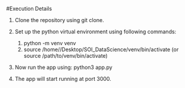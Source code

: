 #Execution Details

1. Clone the repository using git clone.

2. Set up the python virtual environment using following commands:
    1) python -m venv venv
    2) source /home/<username>/Desktop/SOI_DataScience/venv/bin/activate (or source /path/to/venv/bin/activate)

3. Now run the app using: python3 app.py

4. The app will start running at port 3000.